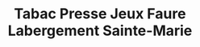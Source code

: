 ---
title: "Tabac Presse Jeux Faure Labergement Sainte-Marie"
url: /labergement-sainte-marie/tabac-presse-jeux-faure-labergement-sainte-marie/
shop: Tabak
---